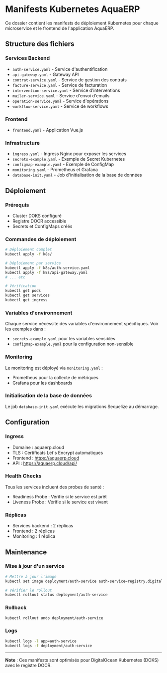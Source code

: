 # Manifests Kubernetes AquaERP

Ce dossier contient les manifests de déploiement Kubernetes pour chaque microservice et le frontend de l'application AquaERP.

## Structure des fichiers

### Services Backend
- `auth-service.yaml` - Service d'authentification
- `api-gateway.yaml` - Gateway API
- `contrat-service.yaml` - Service de gestion des contrats
- `facture-service.yaml` - Service de facturation
- `intervention-service.yaml` - Service d'interventions
- `mailer-service.yaml` - Service d'envoi d'emails
- `operation-service.yaml` - Service d'opérations
- `workflow-service.yaml` - Service de workflows

### Frontend
- `frontend.yaml` - Application Vue.js

### Infrastructure
- `ingress.yaml` - Ingress Nginx pour exposer les services
- `secrets-example.yaml` - Exemple de Secret Kubernetes
- `configmap-example.yaml` - Exemple de ConfigMap
- `monitoring.yaml` - Prometheus et Grafana
- `database-init.yaml` - Job d'initialisation de la base de données

## Déploiement

### Prérequis
- Cluster DOKS configuré
- Registre DOCR accessible
- Secrets et ConfigMaps créés

### Commandes de déploiement

```bash
# Déploiement complet
kubectl apply -f k8s/

# Déploiement par service
kubectl apply -f k8s/auth-service.yaml
kubectl apply -f k8s/api-gateway.yaml
# ... etc

# Vérification
kubectl get pods
kubectl get services
kubectl get ingress
```

### Variables d'environnement

Chaque service nécessite des variables d'environnement spécifiques. Voir les exemples dans :
- `secrets-example.yaml` pour les variables sensibles
- `configmap-example.yaml` pour la configuration non-sensible

### Monitoring

Le monitoring est déployé via `monitoring.yaml` :
- Prometheus pour la collecte de métriques
- Grafana pour les dashboards

### Initialisation de la base de données

Le job `database-init.yaml` exécute les migrations Sequelize au démarrage.

## Configuration

### Ingress
- Domaine : aquaerp.cloud
- TLS : Certificats Let's Encrypt automatiques
- Frontend : https://aquaerp.cloud
- API : https://aquaerp.cloud/api/

### Health Checks
Tous les services incluent des probes de santé :
- Readiness Probe : Vérifie si le service est prêt
- Liveness Probe : Vérifie si le service est vivant

### Réplicas
- Services backend : 2 réplicas
- Frontend : 2 réplicas
- Monitoring : 1 réplica

## Maintenance

### Mise à jour d'un service
```bash
# Mettre à jour l'image
kubectl set image deployment/auth-service auth-service=registry.digitalocean.com/factu-reg/auth-service:new-tag

# Vérifier le rollout
kubectl rollout status deployment/auth-service
```

### Rollback
```bash
kubectl rollout undo deployment/auth-service
```

### Logs
```bash
kubectl logs -l app=auth-service
kubectl logs -f deployment/auth-service
```

---

**Note** : Ces manifests sont optimisés pour DigitalOcean Kubernetes (DOKS) avec le registre DOCR. 